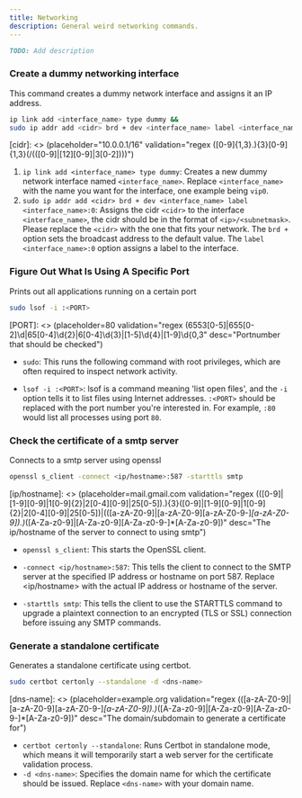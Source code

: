 ```yaml
---
title: Networking
description: General weird networking commands.
---
```

```md
TODO: Add description
```

### Create a dummy networking interface
This command creates a dummy network interface and assigns it an IP address.
```bash
ip link add <interface_name> type dummy &&
sudo ip addr add <cidr> brd + dev <interface_name> label <interface_name>:0
```
[interface_name]: <> (placeholder=vip0 validation="regex [a-z\d]+" desc="The name of the interface to create")
[cidr]: <> (placeholder="10.0.0.1/16" validation="regex ([0-9]{1,3}\.){3}[0-9]{1,3}(\/(([0-9]|[12][0-9]|3[0-2])))")
1. `ip link add <interface_name> type dummy`: Creates a new dummy network interface named `<interface_name>`. Replace `<interface_name>` with the name you want for the interface, one example being `vip0`.
2. `sudo ip addr add <cidr> brd + dev <interface_name> label <interface_name>:0`: Assigns the cidr `<cidr>` to the interface `<interface_name>`, the cidr should be in the format of `<ip>/<subnetmask>`. Please replace the `<cidr>` with the one that fits your network. The `brd +` option sets the broadcast address to the default value. The `label <interface_name>:0` option assigns a label to the interface.


### Figure Out What Is Using A Specific Port
Prints out all applications running on a certain port
```bash
sudo lsof -i :<PORT>
```
[PORT]: <> (placeholder=80 validation="regex (6553[0-5]|655[0-2]\d|65[0-4]\d{2}|6[0-4]\d{3}|[1-5]\d{4}|[1-9]\d{0,3" desc="Portnumber that should be checked")
- `sudo`: This runs the following command with root privileges, which are often required to inspect network activity.

- `lsof -i :<PORT>`: lsof is a command meaning 'list open files', and the `-i` option tells it to list files using Internet addresses. `:<PORT>` should be replaced with the port number you're interested in. For example, `:80` would list all processes using port `80`.

### Check the certificate of a smtp server
Connects to a smtp server using openssl
```bash
openssl s_client -connect <ip/hostname>:587 -starttls smtp
```
[ip/hostname]: <> (placeholder=mail.gmail.com validation="regex (([0-9]|[1-9][0-9]|1[0-9]{2}|2[0-4][0-9]|25[0-5])\.){3}([0-9]|[1-9][0-9]|1[0-9]{2}|2[0-4][0-9]|25[0-5])|(([a-zA-Z0-9]|[a-zA-Z0-9][a-zA-Z0-9\-]*[a-zA-Z0-9])\.)*([A-Za-z0-9]|[A-Za-z0-9][A-Za-z0-9\-]*[A-Za-z0-9])" desc="The ip/hostname of the server to connect to using smtp")
- `openssl s_client`: This starts the OpenSSL client.

- `-connect <ip/hostname>:587`: This tells the client to connect to the SMTP server at the specified IP address or hostname on port 587. Replace <ip/hostname> with the actual IP address or hostname of the server.

- `-starttls smtp`: This tells the client to use the STARTTLS command to upgrade a plaintext connection to an encrypted (TLS or SSL) connection before issuing any SMTP commands.

### Generate a standalone certificate
Generates a standalone certificate using certbot.
```bash
sudo certbot certonly --standalone -d <dns-name>
```
[dns-name]: <> (placeholder=example.org validation="regex (([a-zA-Z0-9]|[a-zA-Z0-9][a-zA-Z0-9\-]*[a-zA-Z0-9])\.)*([A-Za-z0-9]|[A-Za-z0-9][A-Za-z0-9\-]*[A-Za-z0-9])" desc="The domain/subdomain to generate a certificate for")
- `certbot certonly --standalone`: Runs Certbot in standalone mode, which means it will temporarily start a web server for the certificate validation process.
- `-d <dns-name>`: Specifies the domain name for which the certificate should be issued. Replace `<dns-name>` with your domain name.